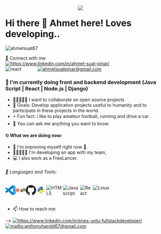 <img src="https://github-readme-stats.vercel.app/api?username=ahmetsuat67&show_icons=true&theme=tokyonight" align='right' width="55%">

# Hi there 👋 Ahmet here! Loves developing..
<p align="left"> <img src="https://komarev.com/ghpvc/?username=ahmetsuat67" alt="ahmetsuat67" /> </p>
📩 Connect with me:
<br>
<a href="https://www.linkedin.com/in/ahmet-suat-pinar/" target="_blank">
    <img src="https://img.shields.io/badge/%20-linkedin-0072b1" alt="https://www.linkedin.com/in/ahmet-suat-pinar/">
</a>
<a href="mailto:ahmetsuatpinar@gmail.com" target="_blank">
    <img src="https://img.shields.io/badge/%20-gmail-B23121" alt="ahmetsuatpinar@gmail.com">
</a>
<a>
<img src="https://cdn.freelogovectors.net/wp-content/uploads/2018/12/react_logo.png" align='left' width="20%" alt="react">
</a>    

### 📑 I'm currently doing front and backend development (Java Script | React | Node.js | Django)
- 👨🏼‍🤝‍👨🏻 I want to collaborate on open source projects
- 🥅 Goals: Develop application projects useful to humanity and to participate in these projects in the world.
- ⚡ Fun fact: i like to play amateur football, running and drive a car .
- 💬 You can ask me anything you want to know


#### ⏲ What we are doing now:
- 🚀 I'm improving myself right now 📃.
- 👨🏼‍🤝‍👨🏻 I'm developing an app with my team, 
- 💻 I also work as a FreeLancer.

###### 🔧 Languages and Tools:

[<img align="left" alt="Visual Studio Code" width="32px" src="https://raw.githubusercontent.com/github/explore/80688e429a7d4ef2fca1e82350fe8e3517d3494d/topics/visual-studio-code/visual-studio-code.png" />][vsCode]
[<img align="left" alt="Git" width="32px" src="https://raw.githubusercontent.com/github/explore/80688e429a7d4ef2fca1e82350fe8e3517d3494d/topics/git/git.png" />][git]
[<img align="left" alt="GitHub" width="32px" src="https://raw.githubusercontent.com/github/explore/78df643247d429f6cc873026c0622819ad797942/topics/github/github.png" />][github]
[<img align="left" alt="Python" width="32px" src="https://raw.githubusercontent.com/github/explore/cebd63002168a05a6a642f309227eefeccd92950/topics/python/python.png" />][python]
[<img align="left" alt="HTML5" width="52px" src="https://upload.wikimedia.org/wikipedia/commons/thumb/1/10/CSS3_and_HTML5_logos_and_wordmarks.svg/1280px-CSS3_and_HTML5_logos_and_wordmarks.svg.png" />][HTML]
[<img align="left" alt="Javascript" width="54px" src="https://img2.pngindir.com/20180720/pjj/kisspng-javascript-logo-html-clip-art-javascript-logo-5b5188b16dbcd8.5939232615320700654495.jpg" />][js]
[<img align="left" alt="React" width="40px" src="https://upload.wikimedia.org/wikipedia/commons/thumb/4/47/React.svg/1024px-React.svg.png" />][react]
[<img align="left" alt="Linux" width="56px" src="https://w7.pngwing.com/pngs/970/403/png-transparent-tux-linux-mint-logo-linux-logo-vertebrate-bird.png" />][linux]

<br />

[react]: https://tr.reactjs.org/
[vsCode]: https://code.visualstudio.com/
[git]: https://git-scm.com/
[github]: https://github.com/enes9103
[python]: https://www.python.org/
[js]: https://www.javascript.com/
[linux]: https://www.linux.org/
[HTML]: https://www.w3schools.com/html/

<br />
<br />


- 📫 How to reach me:

--> 
<a href="www.linkedin.com/in/anthony-harold-73b78b223" target="_blank">
    <img src="https://img.shields.io/badge/%20-linkedin-0072b1" alt="https://www.linkedin.com/in/enes-unlu-fullstackdeveloper/">
</a>
<a href="mailto:anthonyharold67" target="_blank">
    <img src="https://img.shields.io/badge/%20-gmail-B23121" alt="mailto:anthonyharold67@gmail.com">
</a>
